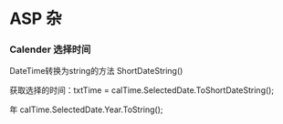 # ASP 杂

### Calender 选择时间

DateTime转换为string的方法 ShortDateString()

获取选择的时间：txtTime = calTime.SelectedDate.ToShortDateString();

年 calTime.SelectedDate.Year.ToString();
